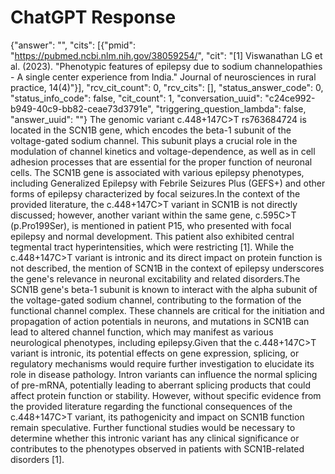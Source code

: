 # ChatGPT Response

{"answer": "", "cits": [{"pmid": "https://pubmed.ncbi.nlm.nih.gov/38059254/", "cit": "[1] Viswanathan LG et al. (2023). \"Phenotypic features of epilepsy due to sodium channelopathies - A single center experience from India.\" Journal of neurosciences in rural practice, 14(4)"}], "rcv_cit_count": 0, "rcv_cits": [], "status_answer_code": 0, "status_info_code": false, "cit_count": 1, "conversation_uuid": "c24ce992-b949-40c9-bb82-ceae73d3791e", "triggering_question_lambda": false, "answer_uuid": ""}
The genomic variant c.448+147C>T rs763684724 is located in the SCN1B gene, which encodes the beta-1 subunit of the voltage-gated sodium channel. This subunit plays a crucial role in the modulation of channel kinetics and voltage-dependence, as well as in cell adhesion processes that are essential for the proper function of neuronal cells. The SCN1B gene is associated with various epilepsy phenotypes, including Generalized Epilepsy with Febrile Seizures Plus (GEFS+) and other forms of epilepsy characterized by focal seizures.In the context of the provided literature, the c.448+147C>T variant in SCN1B is not directly discussed; however, another variant within the same gene, c.595C>T (p.Pro199Ser), is mentioned in patient P15, who presented with focal epilepsy and normal development. This patient also exhibited central tegmental tract hyperintensities, which were restricting [1]. While the c.448+147C>T variant is intronic and its direct impact on protein function is not described, the mention of SCN1B in the context of epilepsy underscores the gene's relevance in neuronal excitability and related disorders.The SCN1B gene's beta-1 subunit is known to interact with the alpha subunit of the voltage-gated sodium channel, contributing to the formation of the functional channel complex. These channels are critical for the initiation and propagation of action potentials in neurons, and mutations in SCN1B can lead to altered channel function, which may manifest as various neurological phenotypes, including epilepsy.Given that the c.448+147C>T variant is intronic, its potential effects on gene expression, splicing, or regulatory mechanisms would require further investigation to elucidate its role in disease pathology. Intron variants can influence the normal splicing of pre-mRNA, potentially leading to aberrant splicing products that could affect protein function or stability. However, without specific evidence from the provided literature regarding the functional consequences of the c.448+147C>T variant, its pathogenicity and impact on SCN1B function remain speculative. Further functional studies would be necessary to determine whether this intronic variant has any clinical significance or contributes to the phenotypes observed in patients with SCN1B-related disorders [1].